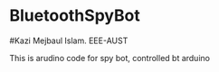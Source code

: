 # BluetoothSpyBot
#Kazi Mejbaul Islam. EEE-AUST

This is arudino code for spy bot, controlled bt arduino

